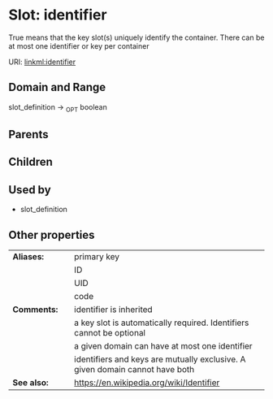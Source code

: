 
# Slot: identifier


True means that the key slot(s) uniquely identify the container. There can be at most one identifier or key per container

URI: [linkml:identifier](https://w3id.org/linkml/identifier)


## Domain and Range

slot_definition ->  <sub>OPT</sub> boolean

## Parents


## Children


## Used by

 * slot_definition

## Other properties

|  |  |  |
| --- | --- | --- |
| **Aliases:** | | primary key |
|  | | ID |
|  | | UID |
|  | | code |
| **Comments:** | | identifier is inherited |
|  | | a key slot is automatically required.  Identifiers cannot be optional |
|  | | a given domain can have at most one identifier |
|  | | identifiers and keys are mutually exclusive.  A given domain cannot have both |
| **See also:** | | https://en.wikipedia.org/wiki/Identifier |

